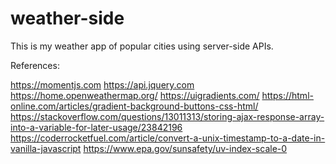# weather-side
This is my weather app of popular cities using server-side APIs. 

References:

https://momentjs.com
https://api.jquery.com
https://home.openweathermap.org/
https://uigradients.com/
https://html-online.com/articles/gradient-background-buttons-css-html/
https://stackoverflow.com/questions/13011313/storing-ajax-response-array-into-a-variable-for-later-usage/23842196
https://coderrocketfuel.com/article/convert-a-unix-timestamp-to-a-date-in-vanilla-javascript
https://www.epa.gov/sunsafety/uv-index-scale-0
